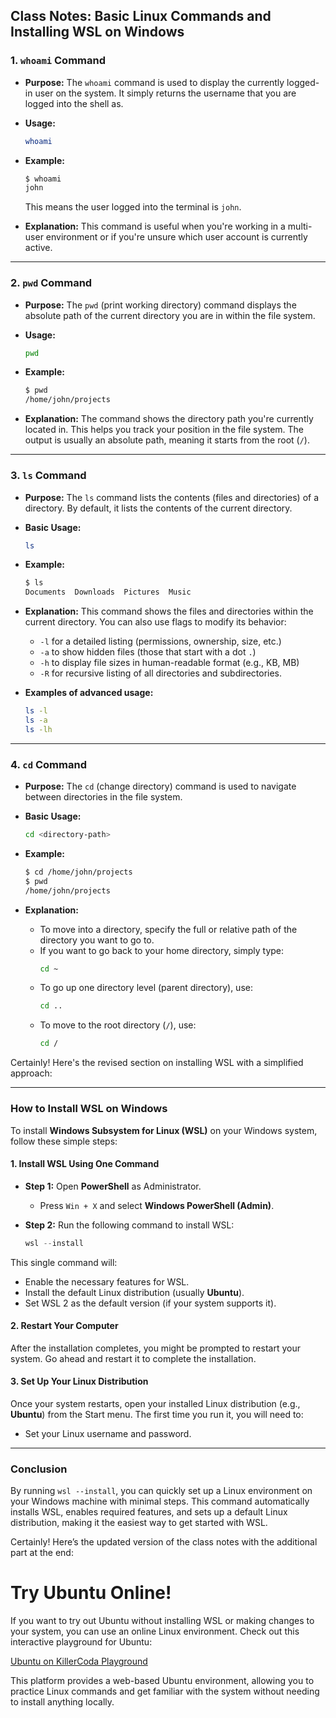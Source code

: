 ## Class Notes: Basic Linux Commands and Installing WSL on Windows

### 1. `whoami` Command

- **Purpose:** The `whoami` command is used to display the currently logged-in user on the system. It simply returns the username that you are logged into the shell as.
  
- **Usage:**
  ```bash
  whoami
  ```

- **Example:**
  ```bash
  $ whoami
  john
  ```
  This means the user logged into the terminal is `john`.

- **Explanation:** This command is useful when you're working in a multi-user environment or if you're unsure which user account is currently active.

---

### 2. `pwd` Command

- **Purpose:** The `pwd` (print working directory) command displays the absolute path of the current directory you are in within the file system.

- **Usage:**
  ```bash
  pwd
  ```

- **Example:**
  ```bash
  $ pwd
  /home/john/projects
  ```

- **Explanation:** The command shows the directory path you're currently located in. This helps you track your position in the file system. The output is usually an absolute path, meaning it starts from the root (`/`).

---

### 3. `ls` Command

- **Purpose:** The `ls` command lists the contents (files and directories) of a directory. By default, it lists the contents of the current directory.

- **Basic Usage:**
  ```bash
  ls
  ```

- **Example:**
  ```bash
  $ ls
  Documents  Downloads  Pictures  Music
  ```

- **Explanation:** This command shows the files and directories within the current directory. You can also use flags to modify its behavior:
  - `-l` for a detailed listing (permissions, ownership, size, etc.)
  - `-a` to show hidden files (those that start with a dot `.`)
  - `-h` to display file sizes in human-readable format (e.g., KB, MB)
  - `-R` for recursive listing of all directories and subdirectories.

- **Examples of advanced usage:**
  ```bash
  ls -l
  ls -a
  ls -lh
  ```

---

### 4. `cd` Command

- **Purpose:** The `cd` (change directory) command is used to navigate between directories in the file system.

- **Basic Usage:**
  ```bash
  cd <directory-path>
  ```

- **Example:**
  ```bash
  $ cd /home/john/projects
  $ pwd
  /home/john/projects
  ```

- **Explanation:** 
  - To move into a directory, specify the full or relative path of the directory you want to go to.
  - If you want to go back to your home directory, simply type:
    ```bash
    cd ~
    ```
  - To go up one directory level (parent directory), use:
    ```bash
    cd ..
    ```
  - To move to the root directory (`/`), use:
    ```bash
    cd /
    ```

Certainly! Here's the revised section on installing WSL with a simplified approach:

---

### How to Install WSL on Windows

To install **Windows Subsystem for Linux (WSL)** on your Windows system, follow these simple steps:

#### 1. **Install WSL Using One Command**

- **Step 1:** Open **PowerShell** as Administrator.
  - Press `Win + X` and select **Windows PowerShell (Admin)**.

- **Step 2:** Run the following command to install WSL:
  ```powershell
  wsl --install
  ```

This single command will:
- Enable the necessary features for WSL.
- Install the default Linux distribution (usually **Ubuntu**).
- Set WSL 2 as the default version (if your system supports it).

#### 2. **Restart Your Computer**

After the installation completes, you might be prompted to restart your system. Go ahead and restart it to complete the installation.

#### 3. **Set Up Your Linux Distribution**

Once your system restarts, open your installed Linux distribution (e.g., **Ubuntu**) from the Start menu. The first time you run it, you will need to:
- Set your Linux username and password.

---

### Conclusion

By running `wsl --install`, you can quickly set up a Linux environment on your Windows machine with minimal steps. This command automatically installs WSL, enables required features, and sets up a default Linux distribution, making it the easiest way to get started with WSL.

Certainly! Here’s the updated version of the class notes with the additional part at the end:

# Try Ubuntu Online!

If you want to try out Ubuntu without installing WSL or making changes to your system, you can use an online Linux environment. Check out this interactive playground for Ubuntu:

[Ubuntu on KillerCoda Playground](https://killercoda.com/playgrounds/scenario/ubuntu)

This platform provides a web-based Ubuntu environment, allowing you to practice Linux commands and get familiar with the system without needing to install anything locally.